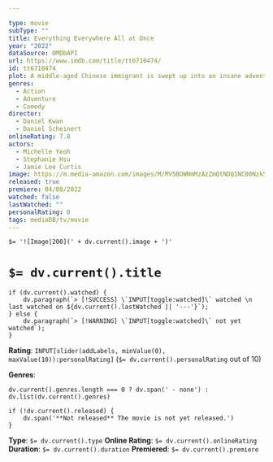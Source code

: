 ```yaml
---

type: movie
subType: ""
title: Everything Everywhere All at Once
year: "2022"
dataSource: OMDbAPI
url: https://www.imdb.com/title/tt6710474/
id: tt6710474
plot: A middle-aged Chinese immigrant is swept up into an insane adventure in which she alone can save existence by exploring other universes and connecting with the lives she could have led.
genres:
  - Action
  - Adventure
  - Comedy
director:
  - Daniel Kwan
  - Daniel Scheinert
onlineRating: 7.8
actors:
  - Michelle Yeoh
  - Stephanie Hsu
  - Jamie Lee Curtis
image: https://m.media-amazon.com/images/M/MV5BOWNmMzAzZmQtNDQ1NC00Nzk5LTkyMmUtNGI2N2NkOWM4MzEyXkEyXkFqcGc@._V1_SX300.jpg
released: true
premiere: 04/08/2022
watched: false
lastWatched: ""
personalRating: 0
tags: mediaDB/tv/movie
---
```


`$= '![Image|200](' + dv.current().image + ')'`

# `$= dv.current().title`

```dataviewjs
if (dv.current().watched) {
	dv.paragraph(`> [!SUCCESS] \`INPUT[toggle:watched]\` watched \n last watched on ${dv.current().lastWatched || '---'}`);
} else {
	dv.paragraph(`> [!WARNING] \`INPUT[toggle:watched]\` not yet watched`);
}
```

**Rating**:  `INPUT[slider(addLabels, minValue(0), maxValue(10)):personalRating]` (`$= dv.current().personalRating` out of 10)

**Genres**:
```dataviewjs
dv.current().genres.length === 0 ? dv.span(' - none') : dv.list(dv.current().genres)
```

```dataviewjs
if (!dv.current().released) {
	dv.span('**Not released** The movie is not yet released.')
}
```

**Type**: `$= dv.current().type`
**Online Rating**: `$= dv.current().onlineRating`
**Duration**:  `$= dv.current().duration`
**Premiered**: `$= dv.current().premiere`